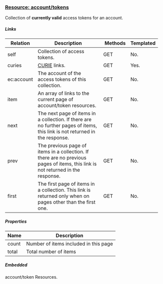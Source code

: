 ### [Resource: account/tokens](id:account-tokens)
Collection of **currently valid** access tokens for an account.

##### Links
| Relation     | Description     | Methods     | Templated     |
|--------------|-----------------|-------------|---------------|
|self          |Collection of access tokens.|GET|No.          |
|curies        |[CURIE](http://www.w3.org/TR/curie/) links. | GET | Yes.|
|ec:account       |The account of the access tokens of this collection.|GET|No.|
|item          |An array of links to the current page of account/token resources. | GET | No. |
|next          |The next page of items in a collection. If there are no further pages of items, this link is not returned in the response.|GET|No.|
|prev          |The previous page of items in a collection. If there are no previous pages of items, this link is not returned in the response.|GET|No.|
|first|The first page of items in a collection. This link is returned only when on pages other than the first one.|GET|No.

##### Properties
| Name         | Description     |
|--------------|-----------------|
|count         |Number of items included in this page|
|total         |Total number of items |

##### Embedded
account/token Resources.